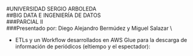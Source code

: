 #UNIVERSIDAD SERGIO ARBOLEDA \
##BIG DATA E INGENIERÍA DE DATOS \
###PARCIAL II \
###Presentado por: Diego Alejandro Bermúdez y Miguel Salazar \

- ETLs y un Workflow desarrollados en AWS Glue para la descarga de información de periódicos (eltiempo y el espectador):
